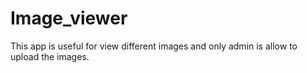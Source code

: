 # Image_viewer
This app is useful for view different images and only admin is allow to upload the images.
